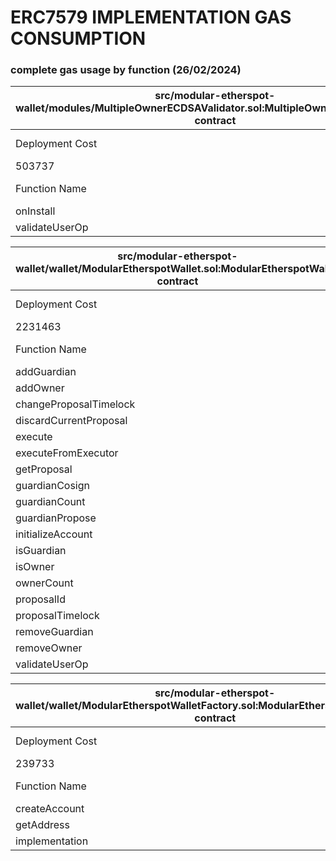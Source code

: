 # ERC7579 IMPLEMENTATION GAS CONSUMPTION

<!-- ### aa-benchmark results - OLD

|                   | Creation | Native transfer | ERC20 transfer | Total  |
| ----------------- | -------- | --------------- | -------------- | ------ |
| ERC7579 reference | 289438   | 103811          | 93213          | 486462 |
| Etherspot ERC7579 | 319604   | 105012          | 94402          | 519018 | -->

### complete gas usage by function (26/02/2024)

| src/modular-etherspot-wallet/modules/MultipleOwnerECDSAValidator.sol:MultipleOwnerECDSAValidator contract |                 |       |        |       |         |
|----------------------|-----------------|-------|--------|-------|---------|
| Deployment Cost      | Deployment Size |       |        |       |         |
| 503737               | 2548            |       |        |       |         |
| Function Name        | min             | avg   | median | max   | # calls |
| onInstall            | 22835           | 22835 | 22835  | 22835 | 49      |
| validateUserOp       | 6591            | 7199  | 7267   | 7538  | 6       |


| src/modular-etherspot-wallet/wallet/ModularEtherspotWallet.sol:ModularEtherspotWallet contract |                 |        |        |        |         |
|------------------------|-----------------|--------|--------|--------|---------|
| Deployment Cost        | Deployment Size |        |        |        |         |
| 2231463                | 11228           |        |        |        |         |
| Function Name  | min             | avg    | median | max    | # calls |
| addGuardian            | 754             | 34374  | 27050  | 48950  | 67      |
| addOwner               | 732             | 16970  | 27028  | 27028  | 10      |
| changeProposalTimelock | 2591            | 16861  | 23997  | 23997  | 3       |
| discardCurrentProposal | 1079            | 4523   | 4776   | 6281   | 5       |
| execute                | 26565           | 33622  | 26565  | 61853  | 5       |
| executeFromExecutor    | 3110            | 3933   | 3933   | 4756   | 2       |
| getProposal            | 428             | 1851   | 2036   | 2539   | 6       |
| guardianCosign         | 1381            | 22124  | 15282  | 46677  | 8       |
| guardianCount          | 340             | 340    | 340    | 340    | 2       |
| guardianPropose        | 694             | 101170 | 143491 | 143491 | 20      |
| initializeAccount      | 144821          | 172968 | 174807 | 174807 | 53      |
| isGuardian             | 591             | 991    | 591    | 2591   | 5       |
| isOwner                | 590             | 875    | 590    | 2590   | 14      |
| ownerCount             | 364             | 364    | 364    | 364    | 2       |
| proposalId             | 407             | 407    | 407    | 407    | 1       |
| proposalTimelock       | 362             | 362    | 362    | 362    | 1       |
| removeGuardian         | 737             | 2207   | 2324   | 2965   | 5       |
| removeOwner            | 716             | 2030   | 2394   | 2944   | 6       |
| validateUserOp         | 39116           | 39580  | 39723  | 39733  | 6       |


| src/modular-etherspot-wallet/wallet/ModularEtherspotWalletFactory.sol:ModularEtherspotWalletFactory contract |                 |        |        |        |         |
|---------------------|-----------------|--------|--------|--------|---------|
| Deployment Cost     | Deployment Size |        |        |        |         |
| 239733              | 1380            |        |        |        |         |
| Function Name       | min             | avg    | median | max    | # calls |
| createAccount       | 1730            | 242540 | 249160 | 249160 | 54      |
| getAddress          | 1619            | 1628   | 1631   | 1631   | 5       |
| implementation      | 216             | 216    | 216    | 216    | 1       |